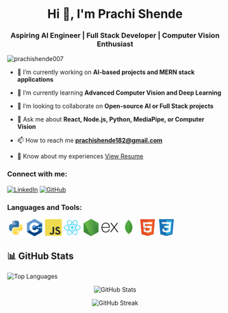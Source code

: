 <h1 align="center">Hi 👋, I'm Prachi Shende</h1>
<h3 align="center">Aspiring AI Engineer | Full Stack Developer | Computer Vision Enthusiast</h3>

<p align="left"> <img src="https://komarev.com/ghpvc/?username=prachishende007&label=Profile%20views&color=0e75b6&style=flat" alt="prachishende007" /> </p>

- 🔭 I’m currently working on **AI-based projects and MERN stack applications**

- 🌱 I’m currently learning **Advanced Computer Vision and Deep Learning**

- 👯 I’m looking to collaborate on **Open-source AI or Full Stack projects**

- 💬 Ask me about **React, Node.js, Python, MediaPipe, or Computer Vision**

- 📫 How to reach me **prachishende182@gmail.com**

- 📄 Know about my experiences [View Resume](./Prachi_Shende_VIIT_Resume.pdf)

<h3 align="left">Connect with me:</h3>
<p align="left">
<a href="https://www.linkedin.com/in/prachi-shende-933812259/" target="blank"><img align="center" src="https://cdn.jsdelivr.net/npm/simple-icons@3.0.1/icons/linkedin.svg" alt="LinkedIn" height="30" width="40" /></a>
<a href="https://github.com/prachishende007" target="blank"><img align="center" src="https://cdn.jsdelivr.net/npm/simple-icons@3.0.1/icons/github.svg" alt="GitHub" height="30" width="40" /></a>
</p>

<h3 align="left">Languages and Tools:</h3>
<p align="left"> 
  <img src="https://raw.githubusercontent.com/devicons/devicon/master/icons/python/python-original.svg" alt="python" width="40" height="40"/> 
  <img src="https://raw.githubusercontent.com/devicons/devicon/master/icons/cplusplus/cplusplus-original.svg" alt="cpp" width="40" height="40"/> 
  <img src="https://raw.githubusercontent.com/devicons/devicon/master/icons/javascript/javascript-original.svg" alt="javascript" width="40" height="40"/> 
  <img src="https://raw.githubusercontent.com/devicons/devicon/master/icons/react/react-original.svg" alt="react" width="40" height="40"/> 
  <img src="https://raw.githubusercontent.com/devicons/devicon/master/icons/nodejs/nodejs-original.svg" alt="nodejs" width="40" height="40"/> 
  <img src="https://raw.githubusercontent.com/devicons/devicon/master/icons/express/express-original.svg" alt="express" width="40" height="40"/> 
  <img src="https://raw.githubusercontent.com/devicons/devicon/master/icons/mongodb/mongodb-original.svg" alt="mongodb" width="40" height="40"/> 
  <img src="https://raw.githubusercontent.com/devicons/devicon/master/icons/html5/html5-original.svg" alt="html5" width="40" height="40"/> 
  <img src="https://raw.githubusercontent.com/devicons/devicon/master/icons/css3/css3-original.svg" alt="css3" width="40" height="40"/> 
</p>

## 📊 GitHub Stats

<!-- Top Languages -->
<p align="left">
  <img src="https://github-readme-stats.vercel.app/api/top-langs?username=prachishende007&show_icons=true&locale=en&layout=compact" alt="Top Languages"/>
</p>

<!-- GitHub Stats -->
<p align="center">
  <img src="https://github-readme-stats.vercel.app/api?username=prachishende007&show_icons=true&locale=en" alt="GitHub Stats" />
</p>

<!-- Streak Stats -->
<p align="center">
  <img src="https://github-readme-streak-stats.herokuapp.com/?user=prachishende007" alt="GitHub Streak"/>
</p>

